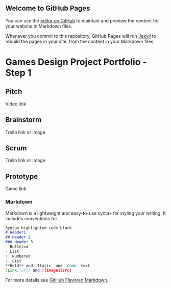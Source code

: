 ## Welcome to GitHub Pages

You can use the [editor on GitHub](https://github.com/JamesJGrant/GameDesignStep1/edit/gh-pages/index.md) to maintain and preview the content for your website in Markdown files.

Whenever you commit to this repository, GitHub Pages will run [Jekyll](https://jekyllrb.com/) to rebuild the pages in your site, from the content in your Markdown files.

# Games Design Project Portfolio - Step 1
## Pitch
Video link
## Brainstorm
Trello link or image
## Scrum
Trello link or image
## Prototype
Game link

### Markdown
Markdown is a lightweight and easy-to-use syntax for styling your writing. It includes conventions for
```markdown
Syntax highlighted code block
# Header1
## Header 2
### Header 3
- Bulleted
- List
1. Numbered
2. List
**Bold** and _Italic_ and `Code` text
[Link](url) and ![Image](src)
```

For more details see [GitHub Flavored Markdown](https://guides.github.com/features/mastering-markdown/).


